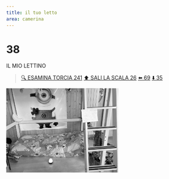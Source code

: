 ```yaml
---
title: il tuo letto
area: camerina
---
```

# 38
IL MIO LETTINO

> [🔍 ESAMINA TORCIA 241](241-camerina-torcia_elettrica-OGGETTO.md)
> [⬆️ SALI LA SCALA 26](26-camerina-divieto.md)
> [⬅️ 69](69-camerina-libreria.md)
> [⬇️ 35](35-camerina.md) 

![foto_152](../_assets/preview/foto_152.jpg)
